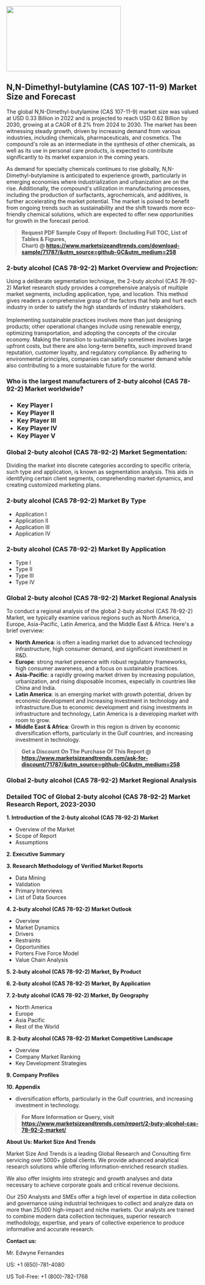 <p><img class="alignnone size-medium wp-image-20088" src="https://ffe5etoiles.com/wp-content/uploads/2024/12/MST1-300x171.png" alt="" width="300" height="171" /></p><h2>N,N-Dimethyl-butylamine (CAS 107-11-9) Market Size and Forecast</h2><p>The global N,N-Dimethyl-butylamine (CAS 107-11-9) market size was valued at USD 0.33 Billion in 2022 and is projected to reach USD 0.62 Billion by 2030, growing at a CAGR of 8.2% from 2024 to 2030. The market has been witnessing steady growth, driven by increasing demand from various industries, including chemicals, pharmaceuticals, and cosmetics. The compound's role as an intermediate in the synthesis of other chemicals, as well as its use in personal care products, is expected to contribute significantly to its market expansion in the coming years.</p><p>As demand for specialty chemicals continues to rise globally, N,N-Dimethyl-butylamine is anticipated to experience growth, particularly in emerging economies where industrialization and urbanization are on the rise. Additionally, the compound's utilization in manufacturing processes, including the production of surfactants, agrochemicals, and additives, is further accelerating the market potential. The market is poised to benefit from ongoing trends such as sustainability and the shift towards more eco-friendly chemical solutions, which are expected to offer new opportunities for growth in the forecast period.</p></p><blockquote id="" class=""><strong>Request PDF Sample Copy of Report: (Including Full TOC, List of Tables &amp; Figures, Chart)&nbsp;@&nbsp;<strong><a href="https://www.marketsizeandtrends.com/download-sample/71787/&utm_source=github-GC&utm_medium=258" target="_blank">https://www.marketsizeandtrends.com/download-sample/71787/&utm_source=github-GC&utm_medium=258</a></strong></strong></blockquote><h3 id="" class="">2-buty alcohol (CAS 78-92-2) Market&nbsp;Overview and Projection:</h3><p id="" class="">Using a deliberate segmentation technique, the 2-buty alcohol (CAS 78-92-2) Market research study provides a comprehensive analysis of multiple market segments, including application, type, and location. This method gives readers a comprehensive grasp of the factors that help and hurt each industry in order to satisfy the high standards of industry stakeholders. <br /> <br />Implementing sustainable practices involves more than just designing products; other operational changes include using renewable energy, optimizing transportation, and adopting the concepts of the circular economy. Making the transition to sustainability sometimes involves large upfront costs, but there are also long-term benefits, such improved brand reputation, customer loyalty, and regulatory compliance. By adhering to environmental principles, companies can satisfy consumer demand while also contributing to a more sustainable future for the world.</p><h3 id="" class="">Who is the largest manufacturers of&nbsp;2-buty alcohol (CAS 78-92-2) Market worldwide?</h3><h3 class=""><p><ul><li>Key Player I </li><li> Key Player II </li><li> Key Player III </li><li> Key Player IV </li><li> Key Player V</li></ul></p></h3><h3 id="" class="">Global&nbsp;2-buty alcohol (CAS 78-92-2) Market Segmentation:</h3><p id="" class="">Dividing the market into discrete categories according to specific criteria, such type and application, is known as segmentation analysis. This aids in identifying certain client segments, comprehending market dynamics, and creating customized marketing plans.</p><h3 id="" class="">2-buty alcohol (CAS 78-92-2) Market&nbsp;By Type</h3><p><p><ul><li>Application I</li><li> Application II</li><li> Application III</li><li> Application IV</p></li></ul></p></p><h3 id="" class="">2-buty alcohol (CAS 78-92-2) Market&nbsp;By Application</h3><p class=""><p><ul><li>Type I</li><li> Type II</li><li> Type III</li><li> Type IV</li></ul></p></p><h3 id="" class="">Global 2-buty alcohol (CAS 78-92-2) Market Regional Analysis</h3><p id="" class="">To conduct a regional analysis of the global 2-buty alcohol (CAS 78-92-2) Market, we typically examine various regions such as North America, Europe, Asia-Pacific, Latin America, and the Middle East &amp; Africa. Here's a brief overview:</p><ul><li><strong>North America</strong>: is often a leading market due to advanced technology infrastructure, high consumer demand, and significant investment in R&amp;D.</li><li><strong>Europe</strong>: strong market presence with robust regulatory frameworks, high consumer awareness, and a focus on sustainable practices.</li><li><strong>Asia-Pacific</strong>: a rapidly growing market driven by increasing population, urbanization, and rising disposable incomes, especially in countries like China and India.</li><li><strong>Latin America</strong>: is an emerging market with growth potential, driven by economic development and increasing investment in technology and infrastructure.Due to economic development and rising investments in infrastructure and technology, Latin America is a developing market with room to grow.</li><li><strong>Middle East &amp; Africa</strong>: Growth in this region is driven by economic diversification efforts, particularly in the Gulf countries, and increasing investment in technology.</li></ul><blockquote id="" class=""><strong>Get a Discount On The Purchase Of This Report @ <strong><a href="https://www.marketsizeandtrends.com/ask-for-discount/71787/&utm_source=github-GC&utm_medium=258" target="_blank">https://www.marketsizeandtrends.com/ask-for-discount/71787/&utm_source=github-GC&utm_medium=258</a></strong></strong></blockquote><h3 id="" class="">Global 2-buty alcohol (CAS 78-92-2) Market Regional Analysis</h3><h3 id="" class="">Detailed TOC of Global 2-buty alcohol (CAS 78-92-2) Market Research Report, 2023-2030</h3><p id="" class=""><strong>1. Introduction of the 2-buty alcohol (CAS 78-92-2) Market</strong></p><ul><li>Overview of the Market</li><li>Scope of Report</li><li>Assumptions</li></ul><p id="" class=""><strong>2. Executive Summary</strong></p><p id="" class=""><strong>3. Research Methodology of Verified Market Reports</strong></p><ul><li>Data Mining</li><li>Validation</li><li>Primary Interviews</li><li>List of Data Sources</li></ul><p id="" class=""><strong>4. 2-buty alcohol (CAS 78-92-2) Market Outlook</strong></p><ul><li>Overview</li><li>Market Dynamics</li><li>Drivers</li><li>Restraints</li><li>Opportunities</li><li>Porters Five Force Model</li><li>Value Chain Analysis</li></ul><p id="" class=""><strong>5. 2-buty alcohol (CAS 78-92-2) Market, By Product</strong></p><p id="" class=""><strong>6. 2-buty alcohol (CAS 78-92-2) Market, By Application</strong></p><p id="" class=""><strong>7. 2-buty alcohol (CAS 78-92-2) Market, By Geography</strong></p><ul><li>North America</li><li>Europe</li><li>Asia Pacific</li><li>Rest of the World</li></ul><p id="" class=""><strong>8. 2-buty alcohol (CAS 78-92-2) Market Competitive Landscape</strong></p><ul><li>Overview</li><li>Company Market Ranking</li><li>Key Development Strategies</li></ul><p id="" class=""><strong>9. Company Profiles</strong></p><p id="" class=""><strong>10. Appendix</strong></p><ul><li>diversification efforts, particularly in the Gulf countries, and increasing investment in technology.</li></ul><blockquote id="" class=""><strong>For More Information or Query, visit <strong><strong><a href="https://www.marketsizeandtrends.com/report/2-buty-alcohol-cas-78-92-2-market/" target="_blank">https://www.marketsizeandtrends.com/report/2-buty-alcohol-cas-78-92-2-market/</a></strong></strong></strong></blockquote><p id="" class=""><strong>About Us: Market Size And Trends</strong></p><p id="" class="">Market Size And Trends is a leading Global Research and Consulting firm servicing over 5000+ global clients. We provide advanced analytical research solutions while offering information-enriched research studies.</p><p id="" class="">We also offer insights into strategic and growth analyses and data necessary to achieve corporate goals and critical revenue decisions.</p><p id="" class="">Our 250 Analysts and SMEs offer a high level of expertise in data collection and governance using industrial techniques to collect and analyze data on more than 25,000 high-impact and niche markets. Our analysts are trained to combine modern data collection techniques, superior research methodology, expertise, and years of collective experience to produce informative and accurate research.</p><p id="" class=""><strong>Contact us:</strong></p><p id="" class="">Mr. Edwyne Fernandes</p><p id="" class="">US: +1 (650)-781-4080</p><p id="" class="">US Toll-Free: +1 (800)-782-1768</p>

